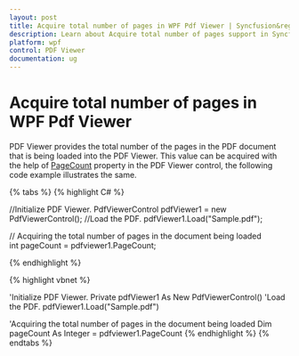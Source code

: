 ```yaml
---
layout: post
title: Acquire total number of pages in WPF Pdf Viewer | Syncfusion&reg;
description: Learn about Acquire total number of pages support in Syncfusion&reg; WPF Pdf Viewer control, its elements and more.
platform: wpf
control: PDF Viewer
documentation: ug
---
```


# Acquire total number of pages in WPF Pdf Viewer

PDF Viewer provides the total number of the pages in the PDF document that is being loaded into the PDF Viewer. This value can be acquired with the help of [PageCount](https://help.syncfusion.com/cr/wpf/Syncfusion.Windows.PdfViewer.PdfViewerControl.html#Syncfusion_Windows_PdfViewer_PdfViewerControl_PageCount) property in the PDF Viewer control, the following code example illustrates the same.

{% tabs %}
{% highlight C# %}

//Initialize PDF Viewer.
PdfViewerControl pdfViewer1 = new PdfViewerControl();
//Load the PDF.
pdfViewer1.Load("Sample.pdf");

// Acquiring the total number of pages in the document being loaded  
int pageCount = pdfviewer1.PageCount;


{% endhighlight %}


{% highlight vbnet %}

'Initialize PDF Viewer.
Private pdfViewer1 As New PdfViewerControl()
'Load the PDF.
pdfViewer1.Load("Sample.pdf")

'Acquiring the total number of pages in the document being loaded 
Dim pageCount As Integer = pdfviewer1.PageCount
{% endhighlight %}
{% endtabs %}
